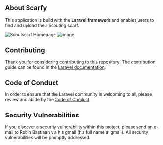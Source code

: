 [comment]: <> (<p align="center">)
[comment]: <> (<a href="https://travis-ci.org/laravel/framework"><img src="https://travis-ci.org/laravel/framework.svg" alt="Build Status"></a>)
[comment]: <> (<a href="https://packagist.org/packages/laravel/framework"><img src="https://img.shields.io/packagist/dt/laravel/framework" alt="Total Downloads"></a>)
[comment]: <> (<a href="https://packagist.org/packages/laravel/framework"><img src="https://img.shields.io/packagist/v/laravel/framework" alt="Latest Stable Version"></a>)
[comment]: <> (<a href="https://packagist.org/packages/laravel/framework"><img src="https://img.shields.io/packagist/l/laravel/framework" alt="License"></a>)
[comment]: <> (</p>)

## About Scarfy

This application is build with the <strong>Laravel framework</strong> and enables users to find and upload their
Scouting scarf.

![Scoutscarf Homepage](https://user-images.githubusercontent.com/38226878/182253099-1a95ceaa-ef62-4569-8d80-60c9662522c1.png)
![image](https://user-images.githubusercontent.com/38226878/182253242-6d429b00-4eb3-4ef8-b6bd-50d3f5fc0688.png)

## Contributing

Thank you for considering contributing to this repository! The contribution guide can be found in
the [Laravel documentation](https://laravel.com/docs/contributions).

## Code of Conduct

In order to ensure that the Laravel community is welcoming to all, please review and abide by
the [Code of Conduct](https://laravel.com/docs/contributions#code-of-conduct).

## Security Vulnerabilities

If you discover a security vulnerability within this project, please send an e-mail to Robin Bastiaan via his gmail (his
full name at gmail). All security vulnerabilities will be promptly addressed.

